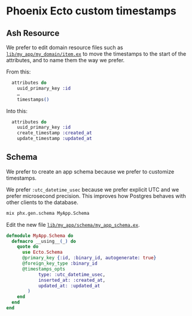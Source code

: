 # Phoenix Ecto custom timestamps

## Ash Resource

We prefer to edit domain resource files such as [`lib/my_app/my_domain/item.ex`](lib/my_app/my_domain/item.ex) to move the timestamps to the start of the attributes, and to name them the way we prefer.

From this:

```elixir
  attributes do
    uuid_primary_key :id
    …
    timestamps()
```

Into this:

```elixir
  attributes do
    uuid_primary_key :id
    create_timestamp :created_at
    update_timestamp :updated_at
```

## Schema

We prefer to create an app schema because we prefer to customize timestamps.

We prefer `:utc_datetime_usec` because we prefer explicit UTC and we prefer microsecond precision. This improves how Postgres behaves with other clients to the database.

```sh
mix phx.gen.schema MyApp.Schema
```

Edit the new file [`lib/my_app/schema/my_app_schema.ex`](lib/my_app/schema/my_app_schema.ex).

```elixir
defmodule MyApp.Schema do
  defmacro __using__(_) do
    quote do
      use Ecto.Schema
      @primary_key {:id, :binary_id, autogenerate: true}
      @foreign_key_type :binary_id
      @timestamps_opts 
            type: :utc_datetime_usec,
            inserted_at: :created_at,
            updated_at: :updated_at
        )
    end
  end
end
